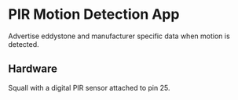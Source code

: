 PIR Motion Detection App
========================

Advertise eddystone and manufacturer specific data when motion is detected.

Hardware
--------

Squall with a digital PIR sensor attached to pin 25.



